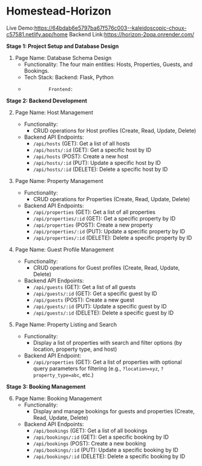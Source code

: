 # Homestead-Horizon

Live Demo:https://64bdab6e5797ba67f576c003--kaleidoscopic-choux-c57581.netlify.app/home
Backend Link:https://horizon-2pqa.onrender.com/

**Stage 1: Project Setup and Database Design**

1. Page Name: Database Schema Design
   - Functionality: The four main entities: Hosts, Properties, Guests, and Bookings.
   - Tech Stack: Backend: Flask, Python
   -              Frontend:
**Stage 2: Backend Development**

2. Page Name: Host Management
   - Functionality:
     - CRUD operations for Host profiles (Create, Read, Update, Delete)
   - Backend API Endpoints:
     - `/api/hosts` (GET): Get a list of all hosts
     - `/api/hosts/:id` (GET): Get a specific host by ID
     - `/api/hosts` (POST): Create a new host
     - `/api/hosts/:id` (PUT): Update a specific host by ID
     - `/api/hosts/:id` (DELETE): Delete a specific host by ID

3. Page Name: Property Management
   - Functionality:
     - CRUD operations for Properties (Create, Read, Update, Delete)
   - Backend API Endpoints:
     - `/api/properties` (GET): Get a list of all properties
     - `/api/properties/:id` (GET): Get a specific property by ID
     - `/api/properties` (POST): Create a new property
     - `/api/properties/:id` (PUT): Update a specific property by ID
     - `/api/properties/:id` (DELETE): Delete a specific property by ID

4. Page Name: Guest Profile Management
   - Functionality:
     - CRUD operations for Guest profiles (Create, Read, Update, Delete)
   - Backend API Endpoints:
     - `/api/guests` (GET): Get a list of all guests
     - `/api/guests/:id` (GET): Get a specific guest by ID
     - `/api/guests` (POST): Create a new guest
     - `/api/guests/:id` (PUT): Update a specific guest by ID
     - `/api/guests/:id` (DELETE): Delete a specific guest by ID

5. Page Name: Property Listing and Search
   - Functionality:
     - Display a list of properties with search and filter options (by location, property type, and host)
   - Backend API Endpoint:
     - `/api/properties` (GET): Get a list of properties with optional query parameters for filtering (e.g., `?location=xyz`, `?property_type=abc`, etc.)

**Stage 3: Booking Management**

6. Page Name: Booking Management
   - Functionality:
     - Display and manage bookings for guests and properties (Create, Read, Update, Delete)
   - Backend API Endpoints:
     - `/api/bookings` (GET): Get a list of all bookings
     - `/api/bookings/:id` (GET): Get a specific booking by ID
     - `/api/bookings` (POST): Create a new booking
     - `/api/bookings/:id` (PUT): Update a specific booking by ID
     - `/api/bookings/:id` (DELETE): Delete a specific booking by ID
